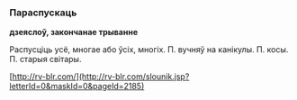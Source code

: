 ### Параспускаць
**дзеяслоў, закончанае трыванне**

Распусціць усё, многае або ўсіх, многіх. П. вучняў на канікулы. П. косы. П. старыя світары.

<a rel="author">[http://rv-blr.com/](http://rv-blr.com/slounik.jsp?letterId=0&maskId=0&pageId=2185)</a>
